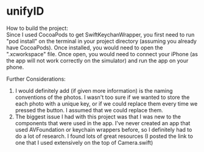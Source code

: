 # unifyID

How to build the project:  
Since I used CocoaPods to get SwiftKeychanWrapper, you first need to run "pod install" on the terminal in your project directory (assuming you already have CocoaPods). Once installed, you would need to open the ".xcworkspace" file. Once open, you would need to connect your iPhone (as the app will not work correctly on the simulator) and run the app on your phone. 

Further Considerations:
1. I would definitely add (if given more information) is the naming conventions of the photos. I wasn't too sure if we wanted to store the each photo with a unique key, or if we could replace them every time we pressed the button. I assumed that we could replace them.
2. The biggest issue I had with this project was that I was new to the components that were used in the app. I've never created an app that used AVFoundation or keychain wrappers before, so I definitely had to do a lot of research. I found lots of great resources (I posted the link to one that I used extensively on the top of Camera.swift)

